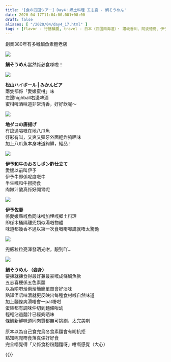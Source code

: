 ```yaml
---
title: '[食の四国ツアー] Day4：郷土料理 五志喜 - 鯛そうめん'
date: 2020-04-17T11:04:00.001+08:00
draft: false
aliases: [ "/2020/04/day4_17.html" ]
tags : [flavor - 行膳積腹, travel - 日本（四国南海道）・ 讚岐香川、阿波徳島、伊予愛媛、土佐高知, flavor - 飲！]
---
```


創業380年有多嘅鯛魚素麵老店  

![](/images/shikoku4g.jpg)

**鯛そうめん**當然係必食㗎啦！  

![](/images/shikoku4g1.jpg)

**松山ハイボール | みかんビア**  
兩隻都係「愛媛蜜柑」味  
左邊highball右邊啤酒  
蜜柑啤酒味道非常清香，好好飲呢～  

![](/images/shikoku4g2.jpg)

**地ダコの唐揚げ**  
冇諗過嗌嘅在地八爪魚  
好彩有叫，又爽又彈牙外面輕炸夠晒味  
加上八爪魚本身味道夠鮮，絕品！  

![](/images/shikoku4g3.jpg)

**伊予和牛のおろしポン酢仕立て**  
愛媛以前叫伊予  
伊予牛即係呢度嘅牛  
半生嘅和牛撈撈食  
肉嫩汁酸真係好開胃呢  

![](/images/shikoku4g4.jpg)

**伊予佐妻**  
係愛媛縣嘅魚同味噌加埋嘅郷土料理  
即係木桶隔離兜類似湯嘅物體  
味道都幾香不過以第一次食嘅嘢嚟講就唔太驚艷  

![](/images/shikoku4g5.jpg)

兜飯粒粒亮澤發晒光咁，靚到吖...  

![](/images/shikoku4g6.jpg)

**鯛そうめん （姿身）**  
要揀就揀食得最好兼最豪嘅成條鯛魚款  
五志喜梗係五色素麵  
以為啲嘢烚兩烚簡簡單單會好淡味  
點知佢唔味濃就更反映出每種食材嘅自然味道  
加上麵條爽滑唔會一pat嘢咁  
蛋絲都有調味仲切到麵條咁幼  
輕輕沾過麵汁已經夠晒味  
條鯛新鮮味道同肉質都無可挑剔，太完美喇  
  
  
原本以為自己食完烏冬食素麵會有啲抗拒  
點知呢兜嘢食落真係好好食  
完全唔覺得「又係食粉粉麵麵呀」咁嘅感覺（大心）

  
{{<shikoku>}}
  
